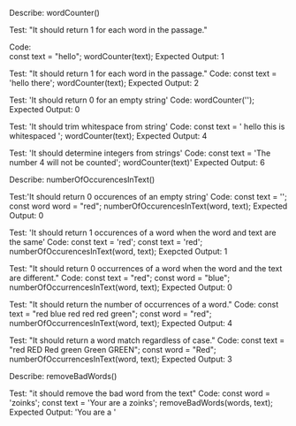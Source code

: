 Describe: wordCounter()

Test: "It should return 1 for each word in the passage."

Code:  
const text = "hello";
wordCounter(text);
Expected Output: 1

Test: "It should return 1 for each word in the passage."
Code:
const text = 'hello there';
wordCounter(text);
Expected Output: 2

Test: 'It should return 0 for an empty string'
Code: wordCounter('');
Expected Output: 0

Test: 'It should trim whitespace from string'
Code: 
const text = '  hello this is whitespaced   ';
wordCounter(text);
Expected Output: 4

Test: 'It should determine integers from strings'
Code: 
const text = 'The number 4 will not be counted';
wordCounter(text)'
Expected Output: 6

Describe: numberOfOccurencesInText()

Test:'It should return 0 occurences of an empty string'
Code: const text = '';
const word word = "red";
numberOfOccurencesInText(word, text);
Expected Output: 0

Test: 'It should return 1 occurences of a word when the word and text are the same'
Code:
const text = 'red';
const text = 'red';
numberOfOccurencesInText(word, text);
Exepcted Output: 1

Test: "It should return 0 occurrences of a word when the word and the text are different."
Code:
const text = "red";
const word = "blue";
numberOfOccurrencesInText(word, text);
Expected Output: 0

Test: "It should return the number of occurrences of a word."
Code:
const text = "red blue red red red green";
const word = "red";
numberOfOccurrencesInText(word, text);
Expected Output: 4

Test: "It should return a word match regardless of case."
Code:
const text = "red RED Red green Green GREEN";
const word = "Red";
numberOfOccurrencesInText(word, text);
Expected Output: 3

Describe: removeBadWords()

Test: "it should remove the bad word from the text"
Code:
const word = 'zoinks';
const text = 'Your are a zoinks';
removeBadWords(words, text);
Expected Output: 'You are a '
